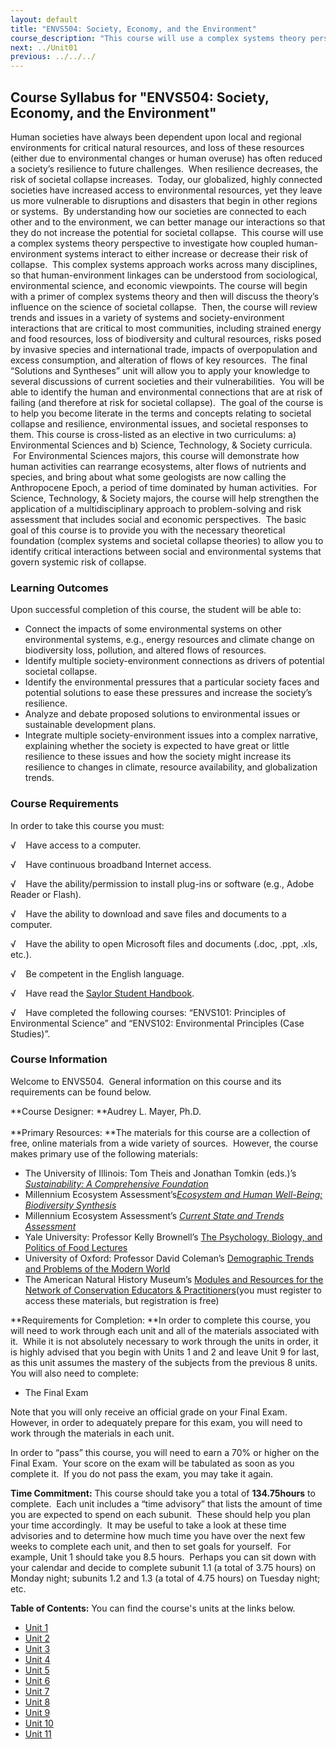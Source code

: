 ```yaml
---
layout: default
title: "ENVS504: Society, Economy, and the Environment"
course_description: "This course will use a complex systems theory perspective to investigate how coupled human-environment systems interact to either increase or decrease their risk of collapse. This complex systems approach works across many disciplines, so that human-environment linkages can be understood from sociological, environmental science, and economic viewpoints."
next: ../Unit01
previous: ../../../
---
```

Course Syllabus for "ENVS504: Society, Economy, and the Environment"
--------------------------------------------------------------------

Human societies have always been dependent upon local and regional
environments for critical natural resources, and loss of these resources
(either due to environmental changes or human overuse) has often reduced
a society’s resilience to future challenges.  When resilience decreases,
the risk of societal collapse increases.  Today, our globalized, highly
connected societies have increased access to environmental resources,
yet they leave us more vulnerable to disruptions and disasters that
begin in other regions or systems.  By understanding how our societies
are connected to each other and to the environment, we can better manage
our interactions so that they do not increase the potential for societal
collapse.  This course will use a complex systems theory perspective to
investigate how coupled human-environment systems interact to either
increase or decrease their risk of collapse.  This complex systems
approach works across many disciplines, so that human-environment
linkages can be understood from sociological, environmental science, and
economic viewpoints. The course will begin with a primer of complex
systems theory and then will discuss the theory’s influence on the
science of societal collapse.  Then, the course will review trends and
issues in a variety of systems and society-environment interactions that
are critical to most communities, including strained energy and food
resources, loss of biodiversity and cultural resources, risks posed by
invasive species and international trade, impacts of overpopulation and
excess consumption, and alteration of flows of key resources.  The final
“Solutions and Syntheses” unit will allow you to apply your knowledge to
several discussions of current societies and their vulnerabilities.  You
will be able to identify the human and environmental connections that
are at risk of failing (and therefore at risk for societal collapse).
 The goal of the course is to help you become literate in the terms and
concepts relating to societal collapse and resilience, environmental
issues, and societal responses to them. This course is cross-listed as
an elective in two curriculums: a) Environmental Sciences and b)
Science, Technology, & Society curricula.  For Environmental Sciences
majors, this course will demonstrate how human activities can rearrange
ecosystems, alter flows of nutrients and species, and bring about what
some geologists are now calling the Anthropocene Epoch, a period of time
dominated by human activities.  For Science, Technology, & Society
majors, the course will help strengthen the application of a
multidisciplinary approach to problem-solving and risk assessment that
includes social and economic perspectives.  The basic goal of this
course is to provide you with the necessary theoretical foundation
(complex systems and societal collapse theories) to allow you to
identify critical interactions between social and environmental systems
that govern systemic risk of collapse.

### Learning Outcomes

Upon successful completion of this course, the student will be able to:

-   Connect the impacts of some environmental systems on other
    environmental systems, e.g., energy resources and climate change on
    biodiversity loss, pollution, and altered flows of resources.
-   Identify multiple society-environment connections as drivers of
    potential societal collapse.
-   Identify the environmental pressures that a particular society faces
    and potential solutions to ease these pressures and increase the
    society’s resilience.
-   Analyze and debate proposed solutions to environmental issues or
    sustainable development plans.
-   Integrate multiple society-environment issues into a complex
    narrative, explaining whether the society is expected to have great
    or little resilience to these issues and how the society might
    increase its resilience to changes in climate, resource
    availability, and globalization trends. 

### Course Requirements

In order to take this course you must:  
  
 √    Have access to a computer.  
  
 √    Have continuous broadband Internet access.  
  
 √    Have the ability/permission to install plug-ins or software (e.g.,
Adobe Reader or Flash).  
  
 √    Have the ability to download and save files and documents to a
computer.  
  
 √    Have the ability to open Microsoft files and documents (.doc,
.ppt, .xls, etc.).  
  
 √    Be competent in the English language.  
  
 √    Have read the [Saylor Student
Handbook](http://www.saylor.org/site/wp-content/uploads/2012/05/Saylor-StudentHandbook.pdf).  
  
 √    Have completed the following courses: “ENVS101: Principles of
Environmental Science” and “ENVS102: Environmental Principles (Case
Studies)”. 

### Course Information

Welcome to ENVS504.  General information on this course and its
requirements can be found below.  
  
 **Course Designer: **Audrey L. Mayer, Ph.D.  
    
 **Primary Resources: **The materials for this course are a collection
of free, online materials from a wide variety of sources.  However, the
course makes primary use of the following materials:  

-   The University of Illinois: Tom Theis and Jonathan Tomkin (eds.)’s
    [*Sustainability: A Comprehensive
    Foundation*](http://www.earth.illinois.edu/sustain/documents/col11325-1.38.pdf)
-   Millennium Ecosystem Assessment’s[*Ecosystem and Human Well-Being:
    Biodiversity Synthesis*](http://www.maweb.org/en/index.aspx)
-   Millennium Ecosystem Assessment’s [*Current State and Trends
    Assessment*](http://www.maweb.org/en/Condition.aspx)
-   Yale University: Professor Kelly Brownell’s [The Psychology,
    Biology, and Politics of Food
    Lectures](http://oyc.yale.edu/psychology/psyc-123#sessions)
-   University of Oxford: Professor David Coleman’s [Demographic Trends
    and Problems of the Modern
    World](http://podcasts.ox.ac.uk/series/demographic-trends-and-problems-modern-world)
-   The American Natural History Museum’s [Modules and Resources for the
    Network of Conservation Educators &
    Practitioners](http://ncep.amnh.org/index.php?globalnav=resources&sectionnav=main)(you
    must register to access these materials, but registration is free)

**Requirements for Completion: **In order to complete this course, you
will need to work through each unit and all of the materials associated
with it.  While it is not absolutely necessary to work through the units
in order, it is highly advised that you begin with Units 1 and 2 and
leave Unit 9 for last, as this unit assumes the mastery of the subjects
from the previous 8 units.  You will also need to complete:  

-   The Final Exam

Note that you will only receive an official grade on your Final Exam. 
However, in order to adequately prepare for this exam, you will need to
work through the materials in each unit.  
  
 In order to “pass” this course, you will need to earn a 70% or higher
on the Final Exam.  Your score on the exam will be tabulated as soon as
you complete it.  If you do not pass the exam, you may take it again.  
  
 **Time Commitment:** This course should take you a total of
**134.75hours** to complete.  Each unit includes a “time advisory” that
lists the amount of time you are expected to spend on each subunit. 
These should help you plan your time accordingly.  It may be useful to
take a look at these time advisories and to determine how much time you
have over the next few weeks to complete each unit, and then to set
goals for yourself.  For example, Unit 1 should take you 8.5 hours. 
Perhaps you can sit down with your calendar and decide to complete
subunit 1.1 (a total of 3.75 hours) on Monday night; subunits 1.2 and
1.3 (a total of 4.75 hours) on Tuesday night; etc.  
  
**Table of Contents:** You can find the course's units at the links below.

- [Unit 1](https://legacy.saylor.org/envs504/Unit01/)
- [Unit 2](https://legacy.saylor.org/envs504/Unit02/)
- [Unit 3](https://legacy.saylor.org/envs504/Unit03/)
- [Unit 4](https://legacy.saylor.org/envs504/Unit04/)
- [Unit 5](https://legacy.saylor.org/envs504/Unit05/)
- [Unit 6](https://legacy.saylor.org/envs504/Unit06/)
- [Unit 7](https://legacy.saylor.org/envs504/Unit07/)
- [Unit 8](https://legacy.saylor.org/envs504/Unit08/)
- [Unit 9](https://legacy.saylor.org/envs504/Unit09/)
- [Unit 10](https://legacy.saylor.org/envs504/Unit10/)
- [Unit 11](https://legacy.saylor.org/envs504/Unit11/)
